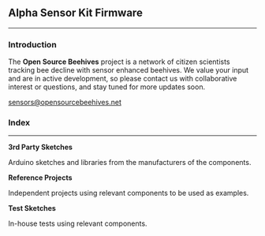 ## Alpha Sensor Kit Firmware
----------------------------

### Introduction
The **Open Source Beehives** project is a network of citizen scientists tracking bee decline with sensor enhanced beehives. We value your input and are in active development, so please contact us with collaborative interest or questions, and stay tuned for more updates soon.

sensors@opensourcebeehives.net

### Index
------------------------------

**3rd Party Sketches**

Arduino sketches and libraries from the manufacturers of the components.

**Reference Projects**

Independent projects using relevant components to be used as examples.

**Test Sketches**

In-house tests using relevant components.
